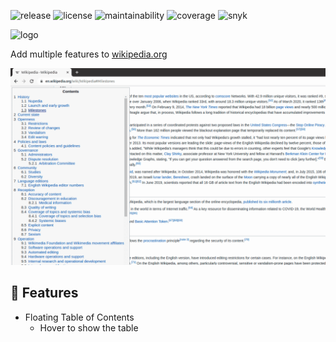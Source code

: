 ![release](https://img.shields.io/github/v/release/bamdadsabbagh/wikipedia-plus--extension)
![license](https://img.shields.io/github/license/bamdadsabbagh/wikipedia-plus--extension)
![maintainability](https://img.shields.io/codeclimate/maintainability/bamdadsabbagh/wikipedia-plus--extension)
![coverage](https://img.shields.io/codeclimate/coverage/bamdadsabbagh/wikipedia-plus--extension)
![snyk](https://img.shields.io/snyk/vulnerabilities/github/bamdadsabbagh/wikipedia-plus--extension)

<img alt="logo" width="80px" src="https://raw.githubusercontent.com/bamdadsabbagh/wikipedia-plus--extension/master/assets/icons/wikipedia-plus-icon.svg">

Add multiple features to <a href="https://www.wikipedia.org">wikipedia.org</a>

![slideshow](assets/screenshots/slideshow.gif)

## 📖 Features

- Floating Table of Contents
  - Hover to show the table
